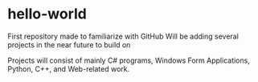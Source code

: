 # hello-world
First repository made to familiarize with GitHub
Will be adding several projects in the near future to build on

Projects will consist of mainly C# programs, Windows Form Applications, Python, C++, and Web-related work.
